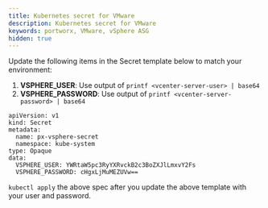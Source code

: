```yaml
---
title: Kubernetes secret for VMware
description: Kubernetes secret for VMware
keywords: portworx, VMware, vSphere ASG
hidden: true
---
```



Update the following items in the Secret template below to match your environment:

1. **VSPHERE_USER**: Use output of `printf <vcenter-server-user> | base64`
2. **VSPHERE_PASSWORD**: Use output of `printf <vcenter-server-password> | base64`

```text
apiVersion: v1
kind: Secret
metadata:
  name: px-vsphere-secret
  namespace: kube-system
type: Opaque
data:
  VSPHERE_USER: YWRtaW5pc3RyYXRvckB2c3BoZXJlLmxvY2Fs
  VSPHERE_PASSWORD: cHgxLjMuMEZUVw==
```

`kubectl apply` the above spec after you update the above template with your user and password.

